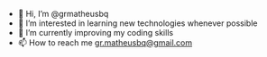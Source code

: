 - 👋 Hi, I’m @grmatheusbq
- 👀 I’m interested in learning new technologies whenever possible
- 🌱 I’m currently improving my coding skills
- 📫 How to reach me gr.matheusbq@gmail.com

<!---
grmatheusbq/grmatheusbq is a ✨ special ✨ repository because its `README.md` (this file) appears on your GitHub profile.
You can click the Preview link to take a look at your changes.
--->
